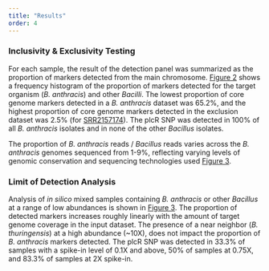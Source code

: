 ```yaml
---
title: "Results"
order: 4
---
```


### Inclusivity & Exclusivity Testing
For each sample, the result of the detection panel was summarized as the proportion of markers detected from the main chromosome. [Figure 2](#figure-2) shows a frequency histogram of the proportion of markers detected for the target organism (*B. anthracis*) and other *Bacilli*. The lowest proportion of core genome markers detected in a *B. anthracis* dataset was 65.2%, and the highest proportion of core genome markers detected in the exclusion dataset was 2.5% (for [SRR2157174](http://www.ncbi.nlm.nih.gov/sra/SRR2157174/)). The plcR SNP was detected in 100% of all *B. anthracis* isolates and in none of the other *Bacillus* isolates.

The proportion of *B. anthracis* reads / *Bacillus* reads varies across the *B. anthracis* genomes sequenced from 1-9%, reflecting varying levels of genomic conservation and sequencing technologies used [Figure 3](#figure-3).

### Limit of Detection Analysis
Analysis of *in silico* mixed samples containing *B. anthracis* or other *Bacillus* at a range of low abundances is shown in [Figure 3](#figure-3). The proportion of detected markers increases roughly linearly with the amount of target genome coverage in the input dataset. The presence of a near neighbor (*B. thuringensis*) at a high abundance (~10X), does not impact the proportion of *B. anthracis* markers detected. The plcR SNP was detected in 33.3% of samples with a spike-in level of 0.1X and above, 50% of samples at 0.75X, and 83.3% of samples at 2X spike-in.
